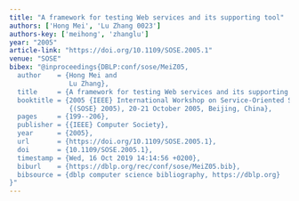 ```yaml
---
title: "A framework for testing Web services and its supporting tool"
authors: ['Hong Mei', 'Lu Zhang 0023']
authors-key: ['meihong', 'zhanglu']
year: "2005"
article-link: "https://doi.org/10.1109/SOSE.2005.1"
venue: "SOSE"
bibex: "@inproceedings{DBLP:conf/sose/MeiZ05,
  author    = {Hong Mei and
               Lu Zhang},
  title     = {A framework for testing Web services and its supporting tool},
  booktitle = {2005 {IEEE} International Workshop on Service-Oriented System Engineering
               {(SOSE} 2005), 20-21 October 2005, Beijing, China},
  pages     = {199--206},
  publisher = {{IEEE} Computer Society},
  year      = {2005},
  url       = {https://doi.org/10.1109/SOSE.2005.1},
  doi       = {10.1109/SOSE.2005.1},
  timestamp = {Wed, 16 Oct 2019 14:14:56 +0200},
  biburl    = {https://dblp.org/rec/conf/sose/MeiZ05.bib},
  bibsource = {dblp computer science bibliography, https://dblp.org}
}"
---
```

